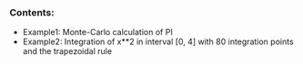 ### Contents:
* Example1: Monte-Carlo calculation of PI
* Example2: Integration of x**2 in interval [0, 4] with 80 integration points and the trapezoidal rule
